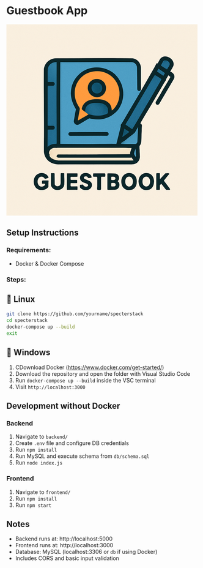 # Guestbook App

![Screenshot](./assets/logo.png)

## Setup Instructions

### Requirements:
- Docker & Docker Compose 

### Steps:

## 🚀 Linux
```bash
git clone https://github.com/yourname/specterstack
cd specterstack
docker-compose up --build
exit
```
   
## 🚀 Windows
1. CDownload Docker (https://www.docker.com/get-started/)
2. Download the repository and open the folder with Visual Studio Code
2. Run `docker-compose up --build`  inside the VSC terminal
3. Visit `http://localhost:3000`

## Development without Docker

### Backend
1. Navigate to `backend/`
2. Create `.env` file and configure DB credentials
3. Run `npm install`
4. Run MySQL and execute schema from `db/schema.sql`
5. Run `node index.js`

### Frontend
1. Navigate to `frontend/`
2. Run `npm install`
3. Run `npm start`

## Notes
- Backend runs at: http://localhost:5000
- Frontend runs at: http://localhost:3000
- Database: MySQL (localhost:3306 or `db` if using Docker)
- Includes CORS and basic input validation
